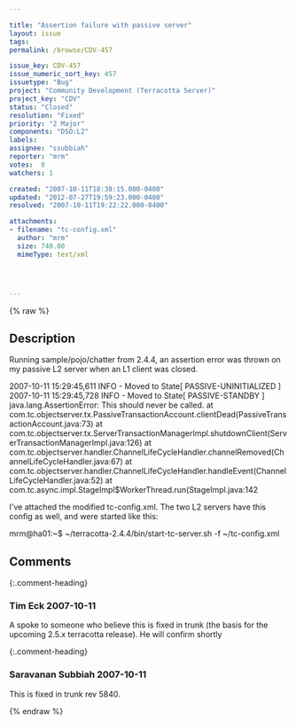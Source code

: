 ```yaml
---

title: "Assertion failure with passive server"
layout: issue
tags: 
permalink: /browse/CDV-457

issue_key: CDV-457
issue_numeric_sort_key: 457
issuetype: "Bug"
project: "Community Development (Terracotta Server)"
project_key: "CDV"
status: "Closed"
resolution: "Fixed"
priority: "2 Major"
components: "DSO:L2"
labels: 
assignee: "ssubbiah"
reporter: "mrm"
votes:  0
watchers: 1

created: "2007-10-11T18:38:15.000-0400"
updated: "2012-07-27T19:59:23.000-0400"
resolved: "2007-10-11T19:22:22.000-0400"

attachments:
- filename: "tc-config.xml"
  author: "mrm"
  size: 740.00
  mimeType: text/xml




---
```


{% raw %}

## Description

<div markdown="1" class="description">

Running sample/pojo/chatter from 2.4.4, an assertion error was thrown on my passive L2 server when an L1 client was closed.

2007-10-11 15:29:45,611 INFO - Moved to State[ PASSIVE-UNINITIALIZED ]
2007-10-11 15:29:45,728 INFO - Moved to State[ PASSIVE-STANDBY ]
java.lang.AssertionError: This should never be called.
        at com.tc.objectserver.tx.PassiveTransactionAccount.clientDead(PassiveTransactionAccount.java:73)
        at com.tc.objectserver.tx.ServerTransactionManagerImpl.shutdownClient(ServerTransactionManagerImpl.java:126)
        at com.tc.objectserver.handler.ChannelLifeCycleHandler.channelRemoved(ChannelLifeCycleHandler.java:67)
        at com.tc.objectserver.handler.ChannelLifeCycleHandler.handleEvent(ChannelLifeCycleHandler.java:52)
        at com.tc.async.impl.StageImpl$WorkerThread.run(StageImpl.java:142

I've attached the modified tc-config.xml. The two L2 servers have this config as well, and were started like this:

mrm@ha01:~$ ~/terracotta-2.4.4/bin/start-tc-server.sh -f ~/tc-config.xml


</div>

## Comments


{:.comment-heading}
### **Tim Eck** <span class="date">2007-10-11</span>

<div markdown="1" class="comment">

A spoke to someone who believe this is fixed in trunk (the basis for the upcoming 2.5.x terracotta release). He will confirm shortly

</div>


{:.comment-heading}
### **Saravanan Subbiah** <span class="date">2007-10-11</span>

<div markdown="1" class="comment">

This is fixed in trunk rev 5840.

</div>



{% endraw %}
